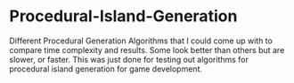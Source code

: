 # Procedural-Island-Generation

Different Procedural Generation Algorithms that I could come up with to compare time complexity and results. Some look better than others but are slower, or faster. This was just done for testing out algorithms for procedural island generation for game development.
